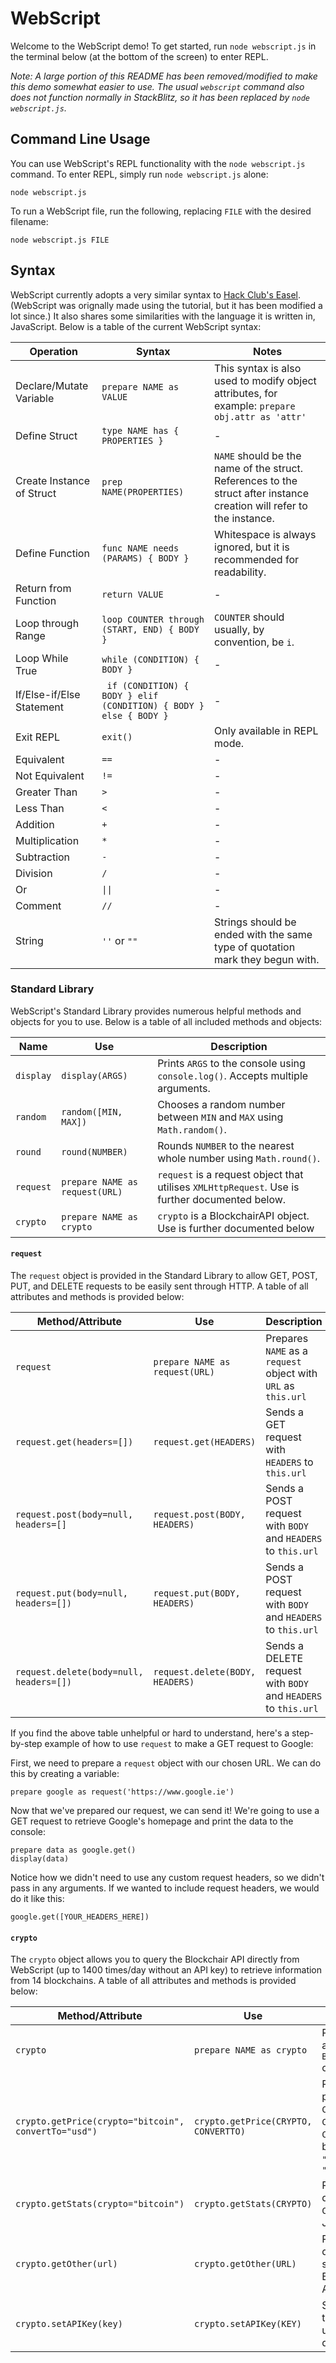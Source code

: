 # WebScript

Welcome to the WebScript demo! To get started, run `node webscript.js` in the terminal below (at the bottom of the screen) to enter REPL.

_Note: A large portion of this README has been removed/modified to make this demo somewhat easier to use. The usual `webscript` command also does not function normally in StackBlitz, so it has been replaced by `node webscript.js`._

## Command Line Usage

You can use WebScript's REPL functionality with the `node webscript.js` command. To enter REPL, simply run `node webscript.js` alone:

```
node webscript.js
```

To run a WebScript file, run the following, replacing `FILE` with the desired filename:

```
node webscript.js FILE
```

## Syntax

WebScript currently adopts a very similar syntax to [Hack Club's Easel](https://github.com/hackclub/easel/tree/main/languages/easel). (WebScript was orignally made using the tutorial, but it has been modified a lot since.)
It also shares some similarities with the language it is written in, JavaScript. Below is a table of the current WebScript syntax:

| Operation                 | Syntax                                                             | Notes                                                                                                                 |
| ------------------------- | ------------------------------------------------------------------ | --------------------------------------------------------------------------------------------------------------------- |
| Declare/Mutate Variable   | `prepare NAME as VALUE`                                            | This syntax is also used to modify object attributes, for example: `prepare obj.attr as 'attr'`                       |
| Define Struct             | `type NAME has { PROPERTIES }`                                     | -                                                                                                                     |
| Create Instance of Struct | `prep NAME(PROPERTIES)`                                            | `NAME` should be the name of the struct. References to the struct after instance creation will refer to the instance. |
| Define Function           | `func NAME needs (PARAMS) { BODY }`                                | Whitespace is always ignored, but it is recommended for readability.                                                  |
| Return from Function      | `return VALUE`                                                     | -                                                                                                                     |
| Loop through Range        | `loop COUNTER through (START, END) { BODY }`                       | `COUNTER` should usually, by convention, be `i`.                                                                      |
| Loop While True           | `while (CONDITION) { BODY }`                                       | -                                                                                                                     |
| If/Else-if/Else Statement | ` if (CONDITION) { BODY } elif (CONDITION) { BODY } else { BODY }` | -                                                                                                                     |
| Exit REPL                 | `exit()`                                                           | Only available in REPL mode.                                                                                          |
| Equivalent                | `==`                                                               | -                                                                                                                     |
| Not Equivalent            | `!=`                                                               | -                                                                                                                     |
| Greater Than              | `>`                                                                | -                                                                                                                     |
| Less Than                 | `<`                                                                | -                                                                                                                     |
| Addition                  | `+`                                                                | -                                                                                                                     |
| Multiplication            | `*`                                                                | -                                                                                                                     |
| Subtraction               | `-`                                                                | -                                                                                                                     |
| Division                  | `/`                                                                | -                                                                                                                     |
| Or                        | `\|\|`                                                             | -                                                                                                                     |
| Comment                   | `//`                                                               | -                                                                                                                     |
| String                    | `''` or `""`                                                       | Strings should be ended with the same type of quotation mark they begun with.                                         |

### Standard Library

WebScript's Standard Library provides numerous helpful methods and objects for you to use. Below is a table of all included methods and objects:

| Name      | Use                            | Description                                                                                    |
| --------- | ------------------------------ | ---------------------------------------------------------------------------------------------- |
| `display` | `display(ARGS)`                | Prints `ARGS` to the console using `console.log()`. Accepts multiple arguments.                |
| `random`  | `random([MIN, MAX])`           | Chooses a random number between `MIN` and `MAX` using `Math.random()`.                         |
| `round`   | `round(NUMBER)`                | Rounds `NUMBER` to the nearest whole number using `Math.round()`.                              |
| `request` | `prepare NAME as request(URL)` | `request` is a request object that utilises `XMLHttpRequest`. Use is further documented below. |
| `crypto`  | `prepare NAME as crypto`       | `crypto` is a BlockchairAPI object. Use is further documented below                            |

#### `request`

The `request` object is provided in the Standard Library to allow GET, POST, PUT, and DELETE requests to be easily sent through HTTP. A table of all attributes and methods is provided below:

| Method/Attribute                        | Use                             | Description                                                    |
| --------------------------------------- | ------------------------------- | -------------------------------------------------------------- |
| `request`                               | `prepare NAME as request(URL)`  | Prepares `NAME` as a `request` object with `URL` as `this.url` |
| `request.get(headers=[])`               | `request.get(HEADERS)`          | Sends a GET request with `HEADERS` to `this.url`               |
| `request.post(body=null, headers=[]`    | `request.post(BODY, HEADERS)`   | Sends a POST request with `BODY` and `HEADERS` to `this.url`   |
| `request.put(body=null, headers=[])`    | `request.put(BODY, HEADERS)`    | Sends a POST request with `BODY` and `HEADERS` to `this.url`   |
| `request.delete(body=null, headers=[])` | `request.delete(BODY, HEADERS)` | Sends a DELETE request with `BODY` and `HEADERS` to `this.url` |

If you find the above table unhelpful or hard to understand, here's a step-by-step example of how to use `request` to make a GET request to Google:

First, we need to prepare a `request` object with our chosen URL. We can do this by creating a variable:

```
prepare google as request('https://www.google.ie')
```

Now that we've prepared our request, we can send it! We're going to use a GET request to retrieve Google's homepage and print the data to the console:

```
prepare data as google.get()
display(data)
```

Notice how we didn't need to use any custom request headers, so we didn't pass in any arguments. If we wanted to include request headers, we would do it like this:

```
google.get([YOUR_HEADERS_HERE])
```

#### `crypto`

The `crypto` object allows you to query the Blockchair API directly from WebScript (up to 1400 times/day without an API key) to retrieve information from 14 blockchains. A table of all attributes and methods is provided below:

| Method/Attribute                                     | Use                                  | Description                                                                                       |
| ---------------------------------------------------- | ------------------------------------ | ------------------------------------------------------------------------------------------------- |
| `crypto`                                             | `prepare NAME as crypto`             | Prepares `NAME` as a `BlockchairAPI` object                                                       |
| `crypto.getPrice(crypto="bitcoin", convertTo="usd")` | `crypto.getPrice(CRYPTO, CONVERTTO)` | Returns the price of `CRYPTO` in `CONVERTTO`. `CONVERTTO` can be `"bitcoin"`, `"btc"`, or `"usd"` |
| `crypto.getStats(crypto="bitcoin")`                  | `crypto.getStats(CRYPTO)`            | Returns all data on `CRYPTO` in JSON                                                              |
| `crypto.getOther(url)`                               | `crypto.getOther(URL)`               | Returns JSON data from the specified Blockchair API link.                                         |
| `crypto.setAPIKey(key)`                              | `crypto.setAPIKey(KEY)`              | Sets `KEY` as the key to be used in all queries.                                                  |

<!--<br><br><br><br><br><br><br>

#### Arcade Reviewers
_Previous scrapbook post: This project started off with the Easel tutorial, before I grew it into it's own language. The majority of the lexer, parser, and interpreter were made using the Easel tutorial, with some differences in implementation, formatting, comments, and the language's syntax. I have since then grown the Standard Library to make WebScript about the web, added a test file, added shell and powershell files to run WebScript, added quick-install shell files, and created all of the above documentation. I started this project with almost no knowledge of JavaScript or how to make a programming language, so it has taken me a while longer to implement this than it probably should have. I used no AI in the process._

_Current scrapbook post:_ All of the changes made in the latest version of WebScript (v0.2.0) were completely original. I did not use any AI.

**Thanks for reviewing my project!**!-->
